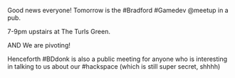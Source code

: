 Good news everyone! Tomorrow is the #Bradford #Gamedev @meetup in a pub.

7-9pm upstairs at The Turls Green.

AND We are pivoting!

Henceforth #BDdonk is also a public meeting for anyone who is interesting in talking to us about our #hackspace (which is still super secret, shhhh) 